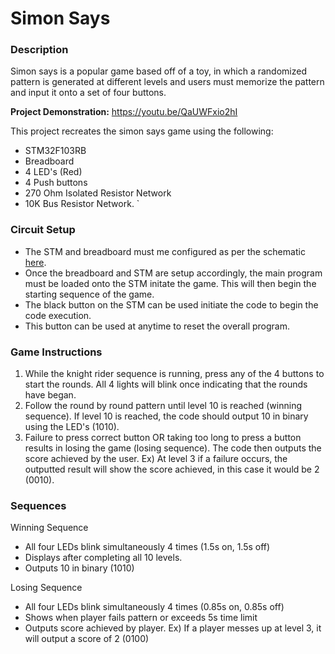 # Simon Says
### Description
Simon says is a popular game based off of a toy, in which a randomized pattern is generated at different levels and users must memorize the pattern and input it onto a set of four buttons.

<b>Project Demonstration:</b> https://youtu.be/QaUWFxio2hI


This project recreates the simon says game using the following: 
- STM32F103RB
- Breadboard
- 4 LED's (Red)
- 4 Push buttons
- 270 Ohm Isolated Resistor Network
- 10K Bus Resistor Network.   `

### Circuit Setup
- The STM and breadboard must me configured as per the schematic [here](SimonSaysSchematic.pdf).
- Once the breadboard and STM are setup accordingly, the main program must be loaded onto the STM initate the game. This will then begin the starting sequence of the game.
- The black button on the STM can be used initiate the code to begin the code execution.
- This button can be used at anytime to reset the overall program.


### Game Instructions
1) While the knight rider sequence is running, press any of the 4 buttons to start the rounds. All 4 lights will blink once indicating that the rounds have began.
2) Follow the round by round pattern until level 10 is reached (winning sequence). If level 10 is reached, the code should output 10 in binary using the LED's (1010).
3) Failure to press correct button OR taking too long to press a button results in losing the game (losing sequence). The code then outputs the score achieved by the user. Ex) At level 3 if a failure occurs, the outputted result will show the score achieved, in this case it would be 2 (0010).

### Sequences
Winning Sequence
- All four LEDs blink simultaneously 4 times (1.5s on, 1.5s off)
- Displays after completing all 10 levels.
- Outputs 10 in binary (1010)

Losing Sequence 
- All four LEDs blink simultaneously 4 times (0.85s on, 0.85s off)
- Shows when player fails pattern or exceeds 5s time limit
- Outputs score achieved by player. Ex) If a player messes up at level 3, it will output a score of 2 (0100)